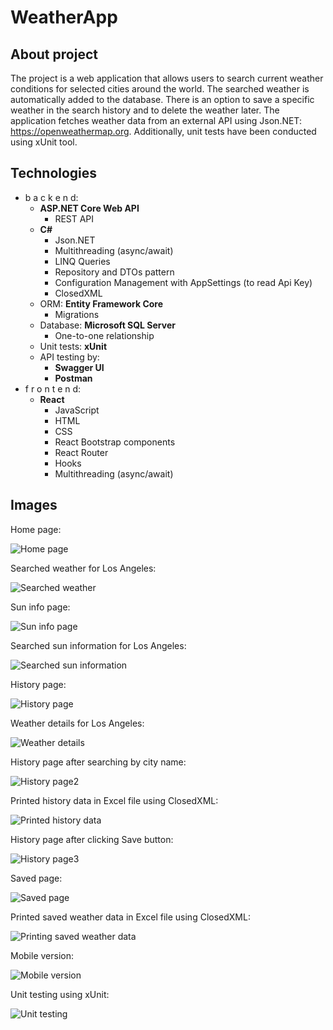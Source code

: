 # WeatherApp
## About project
The project is a web application that allows users to search current weather conditions for selected cities around the world. The searched weather is automatically added to the database. There is an option to save a specific weather in the search history and to delete the weather later. The application fetches weather data from an external API using Json.NET: https://openweathermap.org. Additionally, unit tests have been conducted using xUnit tool.

## Technologies
- b a c k e n d:
  - **ASP.NET Core Web API**
    - REST API
  - **C#**
    - Json.NET
    - Multithreading (async/await)
    - LINQ Queries
    - Repository and DTOs pattern
    - Configuration Management with AppSettings (to read Api Key)
    - ClosedXML
  - ORM: **Entity Framework Core**
    - Migrations
  - Database: **Microsoft SQL Server**
    - One-to-one relationship
  - Unit tests: **xUnit**
  - API testing by:
    - **Swagger UI**
    - **Postman**
- f r o n t e n d:
  - **React**
    - JavaScript
    - HTML
    - CSS
    - React Bootstrap components
    - React Router
    - Hooks
    - Multithreading (async/await)

## Images
Home page:

![Home page](https://github.com/karoldziadkowiec/WeatherApp/blob/master/github-images/1.png)

Searched weather for Los Angeles:

![Searched weather](https://github.com/karoldziadkowiec/WeatherApp/blob/master/github-images/2.png)

Sun info page:

![Sun info page](https://github.com/karoldziadkowiec/WeatherApp/blob/master/github-images/3.png)

Searched sun information for Los Angeles:

![Searched sun information](https://github.com/karoldziadkowiec/WeatherApp/blob/master/github-images/4.png)

History page:

![History page](https://github.com/karoldziadkowiec/WeatherApp/blob/master/github-images/5.png)

Weather details for Los Angeles:

![Weather details](https://github.com/karoldziadkowiec/WeatherApp/blob/master/github-images/6.png)

History page after searching by city name:

![History page2](https://github.com/karoldziadkowiec/WeatherApp/blob/master/github-images/7.png)

Printed history data in Excel file using ClosedXML:

![Printed history data](https://github.com/karoldziadkowiec/WeatherApp/blob/master/github-images/8.png)

History page after clicking Save button:

![History page3](https://github.com/karoldziadkowiec/WeatherApp/blob/master/github-images/9.png)

Saved page:

![Saved page](https://github.com/karoldziadkowiec/WeatherApp/blob/master/github-images/10.png)

Printed saved weather data in Excel file using ClosedXML:

![Printing saved weather data](https://github.com/karoldziadkowiec/WeatherApp/blob/master/github-images/11.png)

Mobile version:

![Mobile version](https://github.com/karoldziadkowiec/WeatherApp/blob/master/github-images/11.2.png)

Unit testing using xUnit:

![Unit testing](https://github.com/karoldziadkowiec/WeatherApp/blob/master/github-images/12.png)
